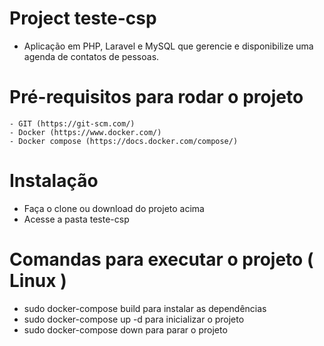# Project teste-csp
- Aplicação em PHP, Laravel e MySQL que gerencie e disponibilize uma agenda de contatos de pessoas.

# Pré-requisitos para rodar o projeto
    - GIT (https://git-scm.com/)
    - Docker (https://www.docker.com/)
    - Docker compose (https://docs.docker.com/compose/)
# Instalação
- Faça o clone ou download do projeto acima
- Acesse a pasta teste-csp

# Comandas para executar o projeto ( Linux )
- sudo docker-compose build para instalar as dependências
- sudo docker-compose up -d para inicializar o projeto
- sudo docker-compose down para parar o projeto
